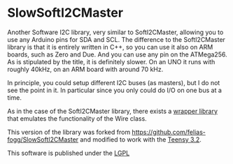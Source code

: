 SlowSoftI2CMaster
================

Another Software I2C library, very similar to SoftI2CMaster, allowing you to use any Arduino pins for SDA and SCL.  The difference to the SoftI2CMaster library is that it is entirely written in C++, so you can use it also on ARM boards, such as Zero and Due. And you can use any pin on the ATMega256. As is stipulated by the title, it is definitely slower. On an UNO it runs with roughly 40kHz, on an ARM board with around 70 kHz. 

In principle, you could setup different I2C buses (as masters), but I do not see the point in it. In particular since you only could do I/O on one bus at a time.

As in the case of the SoftI2CMaster library, there exists a [wrapper library](https://github.com/felias-fogg/SlowSoftWire) that emulates the functionality of the Wire class.

This version of the library was forked from https://github.com/felias-fogg/SlowSoftI2CMaster and modified to work with the [Teensy 3.2](https://www.pjrc.com/store/teensy32.html).

This software is published under the [LGPL](http://www.gnu.org/licenses/lgpl-3.0.html)
